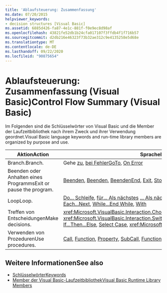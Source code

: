 ```yaml
---
title: 'Ablaufsteuerung: Zusammenfassung'
ms.date: 07/20/2015
helpviewer_keywords:
- decision structures [Visual Basic]
ms.assetid: 6885d426-fa87-4e1c-881f-f0e9ec8d98af
ms.openlocfilehash: 43821fe52db1b24cfa017107f3ffdb4f1f716b57
ms.sourcegitcommit: d2db216e46323f73b32ae312c9e4135258e5d68e
ms.translationtype: MT
ms.contentlocale: de-DE
ms.lasthandoff: 09/22/2020
ms.locfileid: "90875654"
---
```

# <a name="control-flow-summary-visual-basic"></a><span data-ttu-id="6bc91-102">Ablaufsteuerung: Zusammenfassung (Visual Basic)</span><span class="sxs-lookup"><span data-stu-id="6bc91-102">Control Flow Summary (Visual Basic)</span></span>

<span data-ttu-id="6bc91-103">Im Folgenden sind die Schlüsselwörter von Visual Basic und die Member der Laufzeitbibliothek nach ihrem Zweck und ihrer Verwendung geordnet.</span><span class="sxs-lookup"><span data-stu-id="6bc91-103">Visual Basic language keywords and run-time library members are organized by purpose and use.</span></span>  
  
|<span data-ttu-id="6bc91-104">Aktion</span><span class="sxs-lookup"><span data-stu-id="6bc91-104">Action</span></span>|<span data-ttu-id="6bc91-105">Sprachelement</span><span class="sxs-lookup"><span data-stu-id="6bc91-105">Language element</span></span>|  
|------------|----------------------|  
|<span data-ttu-id="6bc91-106">Branch.</span><span class="sxs-lookup"><span data-stu-id="6bc91-106">Branch.</span></span>|<span data-ttu-id="6bc91-107">Gehe [zu](../statements/goto-statement.md), [bei Fehler](../statements/on-error-statement.md)</span><span class="sxs-lookup"><span data-stu-id="6bc91-107">[GoTo](../statements/goto-statement.md), [On Error](../statements/on-error-statement.md)</span></span>|  
|<span data-ttu-id="6bc91-108">Beenden oder Anhalten eines Programms</span><span class="sxs-lookup"><span data-stu-id="6bc91-108">Exit or pause the program.</span></span>|<span data-ttu-id="6bc91-109">[Beenden](../statements/end-statement.md), [Beenden](../statements/exit-statement.md), [Beenden](../statements/stop-statement.md)</span><span class="sxs-lookup"><span data-stu-id="6bc91-109">[End](../statements/end-statement.md), [Exit](../statements/exit-statement.md), [Stop](../statements/stop-statement.md)</span></span>|  
|<span data-ttu-id="6bc91-110">Loop</span><span class="sxs-lookup"><span data-stu-id="6bc91-110">Loop.</span></span>|<span data-ttu-id="6bc91-111">[Do... Schleife](../statements/do-loop-statement.md), [für... Als nächstes](../statements/for-next-statement.md) [... Als nächstes](../statements/for-each-next-statement.md), [während... Ende](../statements/while-end-while-statement.md), [mit](../statements/with-end-with-statement.md)</span><span class="sxs-lookup"><span data-stu-id="6bc91-111">[Do...Loop](../statements/do-loop-statement.md), [For...Next](../statements/for-next-statement.md), [For Each...Next](../statements/for-each-next-statement.md), [While...End While](../statements/while-end-while-statement.md), [With](../statements/with-end-with-statement.md)</span></span>|  
|<span data-ttu-id="6bc91-112">Treffen von Entscheidungen</span><span class="sxs-lookup"><span data-stu-id="6bc91-112">Make decisions.</span></span>|<span data-ttu-id="6bc91-113"><xref:Microsoft.VisualBasic.Interaction.Choose%2A>, [Wenn... Dann... ](../statements/if-then-else-statement.md)Andernfalls [Select Case](../statements/select-case-statement.md), <xref:Microsoft.VisualBasic.Interaction.Switch%2A></span><span class="sxs-lookup"><span data-stu-id="6bc91-113"><xref:Microsoft.VisualBasic.Interaction.Choose%2A>, [If...Then...Else](../statements/if-then-else-statement.md), [Select Case](../statements/select-case-statement.md), <xref:Microsoft.VisualBasic.Interaction.Switch%2A></span></span>|  
|<span data-ttu-id="6bc91-114">Verwenden von Prozeduren</span><span class="sxs-lookup"><span data-stu-id="6bc91-114">Use procedures.</span></span>|<span data-ttu-id="6bc91-115">[Call,](../statements/call-statement.md) [Function](../statements/function-statement.md), [Property](../statements/property-statement.md), [Sub](../statements/sub-statement.md)</span><span class="sxs-lookup"><span data-stu-id="6bc91-115">[Call](../statements/call-statement.md), [Function](../statements/function-statement.md), [Property](../statements/property-statement.md), [Sub](../statements/sub-statement.md)</span></span>|  
  
## <a name="see-also"></a><span data-ttu-id="6bc91-116">Weitere Informationen</span><span class="sxs-lookup"><span data-stu-id="6bc91-116">See also</span></span>

- [<span data-ttu-id="6bc91-117">Schlüsselwörter</span><span class="sxs-lookup"><span data-stu-id="6bc91-117">Keywords</span></span>](index.md)
- [<span data-ttu-id="6bc91-118">Member der Visual Basic-Laufzeitbibliothek</span><span class="sxs-lookup"><span data-stu-id="6bc91-118">Visual Basic Runtime Library Members</span></span>](../runtime-library-members.md)
